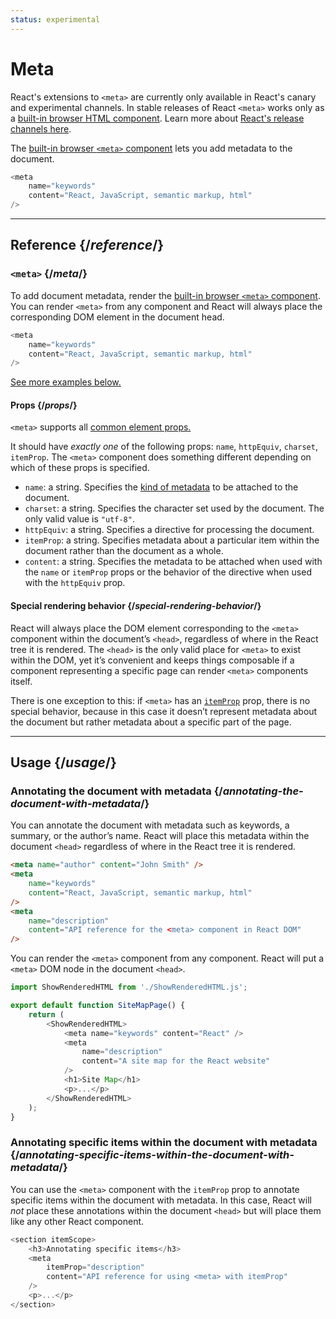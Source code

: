 ```yaml
---
status: experimental
---
```


# Meta

<Canary>

React's extensions to `<meta>` are currently only available in React's canary and experimental channels. In stable releases of React `<meta>` works only as a [built-in browser HTML component](https://react.dev/reference/react-dom/components#all-html-components). Learn more about [React's release channels here](/community/versioning-policy#all-release-channels).

</Canary>

<Intro>

The [built-in browser `<meta>` component](https://developer.mozilla.org/en-US/docs/Web/HTML/Element/meta) lets you add metadata to the document.

```js
<meta
    name="keywords"
    content="React, JavaScript, semantic markup, html"
/>
```

</Intro>

<InlineToc />

---

## Reference {/_reference_/}

### `<meta>` {/_meta_/}

To add document metadata, render the [built-in browser `<meta>` component](https://developer.mozilla.org/en-US/docs/Web/HTML/Element/meta). You can render `<meta>` from any component and React will always place the corresponding DOM element in the document head.

```js
<meta
    name="keywords"
    content="React, JavaScript, semantic markup, html"
/>
```

[See more examples below.](#usage)

#### Props {/_props_/}

`<meta>` supports all [common element props.](/reference/react-dom/components/common#props)

It should have _exactly one_ of the following props: `name`, `httpEquiv`, `charset`, `itemProp`. The `<meta>` component does something different depending on which of these props is specified.

-   `name`: a string. Specifies the [kind of metadata](https://developer.mozilla.org/en-US/docs/Web/HTML/Element/meta/name) to be attached to the document.
-   `charset`: a string. Specifies the character set used by the document. The only valid value is `"utf-8"`.
-   `httpEquiv`: a string. Specifies a directive for processing the document.
-   `itemProp`: a string. Specifies metadata about a particular item within the document rather than the document as a whole.
-   `content`: a string. Specifies the metadata to be attached when used with the `name` or `itemProp` props or the behavior of the directive when used with the `httpEquiv` prop.

#### Special rendering behavior {/_special-rendering-behavior_/}

React will always place the DOM element corresponding to the `<meta>` component within the document’s `<head>`, regardless of where in the React tree it is rendered. The `<head>` is the only valid place for `<meta>` to exist within the DOM, yet it’s convenient and keeps things composable if a component representing a specific page can render `<meta>` components itself.

There is one exception to this: if `<meta>` has an [`itemProp`](https://developer.mozilla.org/en-US/docs/Web/HTML/Global_attributes/itemprop) prop, there is no special behavior, because in this case it doesn’t represent metadata about the document but rather metadata about a specific part of the page.

---

## Usage {/_usage_/}

### Annotating the document with metadata {/_annotating-the-document-with-metadata_/}

You can annotate the document with metadata such as keywords, a summary, or the author’s name. React will place this metadata within the document `<head>` regardless of where in the React tree it is rendered.

```html
<meta name="author" content="John Smith" />
<meta
    name="keywords"
    content="React, JavaScript, semantic markup, html"
/>
<meta
    name="description"
    content="API reference for the <meta> component in React DOM"
/>
```

You can render the `<meta>` component from any component. React will put a `<meta>` DOM node in the document `<head>`.

<SandpackWithHTMLOutput>

```js src/App.js active
import ShowRenderedHTML from './ShowRenderedHTML.js';

export default function SiteMapPage() {
    return (
        <ShowRenderedHTML>
            <meta name="keywords" content="React" />
            <meta
                name="description"
                content="A site map for the React website"
            />
            <h1>Site Map</h1>
            <p>...</p>
        </ShowRenderedHTML>
    );
}
```

</SandpackWithHTMLOutput>

### Annotating specific items within the document with metadata {/_annotating-specific-items-within-the-document-with-metadata_/}

You can use the `<meta>` component with the `itemProp` prop to annotate specific items within the document with metadata. In this case, React will _not_ place these annotations within the document `<head>` but will place them like any other React component.

```js
<section itemScope>
    <h3>Annotating specific items</h3>
    <meta
        itemProp="description"
        content="API reference for using <meta> with itemProp"
    />
    <p>...</p>
</section>
```

